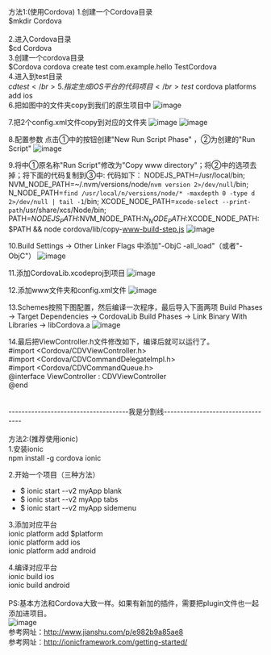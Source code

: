方法1:(使用Cordova)
1.创建一个Cordova目录</br>
   $mkdir Cordova
</br></br>
2.进入Cordova目录</br>
   $cd Cordova
</br>
3.创建一个cordova目录</br>
   $Cordova cordova create test com.example.hello TestCordova
</br>
4.进入到test目录</br>
   $cd test
</br>
5.指定生成iOS平台的代码项目</br>
   test$ cordova platforms add ios
</br>
6.把如图中的文件夹copy到我们的原生项目中
![image](https://github.com/jinzekid/ionic-native-hybirdDev/blob/master/src/imgs/1.png)

7.把2个config.xml文件copy到对应的文件夹
![image](https://github.com/jinzekid/ionic-native-hybirdDev/blob/master/src/imgs/2.png)
![image](https://github.com/jinzekid/ionic-native-hybirdDev/blob/master/src/imgs/3.png)

8.配置参数
点击①中的按钮创建"New Run Script Phase" ，②为创建的"Run Script"
![image](https://github.com/jinzekid/ionic-native-hybirdDev/blob/master/src/imgs/4.png)

9.将中①原名称"Run Script"修改为"Copy www directory"；将②中的选项去掉；将下面的代码复制到③中:
代码如下：
NODEJS_PATH=/usr/local/bin; NVM_NODE_PATH=~/.nvm/versions/node/`nvm version 2>/dev/null`/bin; N_NODE_PATH=`find /usr/local/n/versions/node/* -maxdepth 0 -type d 2>/dev/null | tail -1`/bin; XCODE_NODE_PATH=`xcode-select --print-path`/usr/share/xcs/Node/bin; PATH=$NODEJS_PATH:$NVM_NODE_PATH:$N_NODE_PATH:$XCODE_NODE_PATH:$PATH && node cordova/lib/copy-www-build-step.js
![image](https://github.com/jinzekid/ionic-native-hybirdDev/blob/master/src/imgs/5.png)

10.Build Settings -> Other Linker Flags 中添加"-ObjC -all_load"（或者"-ObjC"）
![image](https://github.com/jinzekid/ionic-native-hybirdDev/blob/master/src/imgs/6.png)

11.添加CordovaLib.xcodeproj到项目
![image](https://github.com/jinzekid/ionic-native-hybirdDev/blob/master/src/imgs/7.png)

12.添加www文件夹和config.xml文件
![image](https://github.com/jinzekid/ionic-native-hybirdDev/blob/master/src/imgs/8.png)

13.Schemes按照下图配置，然后编译一次程序，最后导入下面两项
Build Phases -> Target Dependencies -> CordovaLib
Build Phases -> Link Binary With Libraries -> libCordova.a
![image](https://github.com/jinzekid/ionic-native-hybirdDev/blob/master/src/imgs/9.png)

14.最后把ViewController.h文件修改如下，编译后就可以运行了。</br>
#import <Cordova/CDVViewController.h></br>
#import <Cordova/CDVCommandDelegateImpl.h></br>
#import <Cordova/CDVCommandQueue.h></br>
@interface ViewController : CDVViewController</br>
@end</br>
</br></br>
-------------------------------------我是分割线----------------------------------
</br></br>
方法2:(推荐使用ionic)</br>
1.安装ionic</br>
npm install -g cordova ionic

2.开始一个项目（三种方法）</br>
- $ ionic start --v2 myApp blank</br>
- $ ionic start --v2 myApp tabs</br>
- $ ionic start --v2 myApp sidemenu</br>

3.添加对应平台</br>
ionic platform add $platform</br>
ionic platform add ios</br>
ionic platform add android</br>

4.编译对应平台</br>
ionic build ios</br>
ionic build android</br>
</br>
PS:基本方法和Cordova大致一样。如果有新加的插件，需要把plugin文件也一起添加进项目。</br>
![image](https://github.com/jinzekid/ionic-native-hybirdDev/blob/master/src/imgs/10.png)
</br>
参考网址：http://www.jianshu.com/p/e982b9a85ae8
</br>
参考网址：http://ionicframework.com/getting-started/

